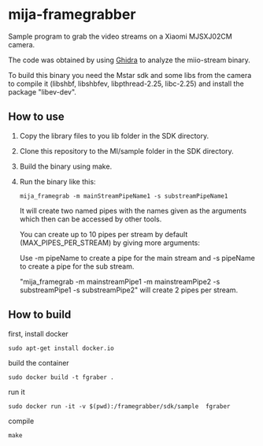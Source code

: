 # mija-framegrabber

Sample program to grab the video streams on a Xiaomi MJSXJ02CM camera.

The code was obtained by using [Ghidra](https://ghidra-sre.org/) to analyze the miio-stream binary.

To build this binary you need the Mstar sdk and some libs from the camera to compile it (libshbf, libshbfev, libpthread-2.25, libc-2.25) and install the package "libev-dev". 

## How to use

1. Copy the library files to you lib folder in the SDK directory.
2. Clone this repository to the MI/sample folder in the SDK directory.
3. Build the binary using make.
4. Run the binary like this:

    ```
    mija_framegrab -m mainStreamPipeName1 -s substreamPipeName1
    ```
    
    It will create two named pipes with the names given as the arguments which then can be accessed by other tools.
    
    You can create up to 10 pipes per stream by default (MAX_PIPES_PER_STREAM) by giving more arguments:
    
    Use -m pipeName to create a pipe for the main stream and -s pipeName to create a pipe for the sub stream.
    
    "mija_framegrab -m mainstreamPipe1 -m mainstreamPipe2 -s substreamPipe1 -s substreamPipe2" will create 2 pipes per stream.

## How to build 

first, install docker

``` 
sudo apt-get install docker.io
```

build the container
```
sudo docker build -t fgraber .
```

run it
```
sudo docker run -it -v $(pwd):/framegrabber/sdk/sample  fgraber
```

compile
```
make
```